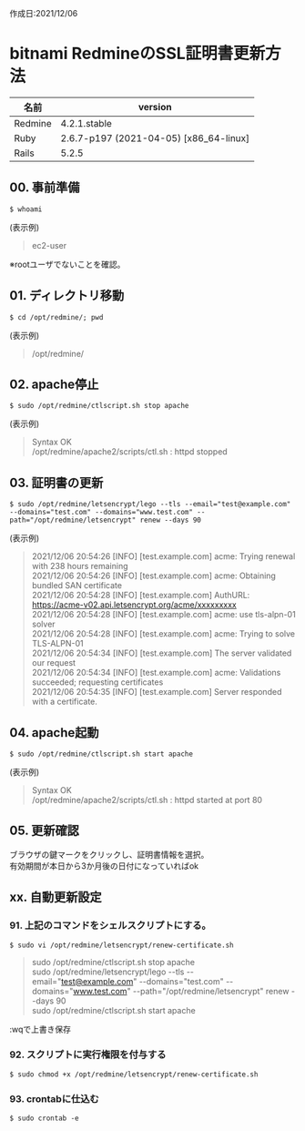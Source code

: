 作成日:2021/12/06
# bitnami RedmineのSSL証明書更新方法


|名前|version|
|----|----|
|Redmine|4.2.1.stable
|Ruby|2.6.7-p197 (2021-04-05) [x86_64-linux]|
|Rails|5.2.5|

## 00. 事前準備
	$ whoami
	
(表示例)
> ec2-user  

※rootユーザでないことを確認。  

## 01. ディレクトリ移動
	$ cd /opt/redmine/; pwd
(表示例)
> /opt/redmine/  


## 02. apache停止
	$ sudo /opt/redmine/ctlscript.sh stop apache
(表示例)
> Syntax OK  
> /opt/redmine/apache2/scripts/ctl.sh : httpd stopped  

## 03. 証明書の更新

	$ sudo /opt/redmine/letsencrypt/lego --tls --email="test@example.com" --domains="test.com" --domains="www.test.com" --path="/opt/redmine/letsencrypt" renew --days 90
(表示例)
> 2021/12/06 20:54:26 [INFO] [test.example.com] acme: Trying renewal with 238 hours remaining  
> 2021/12/06 20:54:26 [INFO] [test.example.com] acme: Obtaining bundled SAN certificate  
> 2021/12/06 20:54:28 [INFO] [test.example.com] AuthURL: https://acme-v02.api.letsencrypt.org/acme/xxxxxxxxx  
> 2021/12/06 20:54:28 [INFO] [test.example.com] acme: use tls-alpn-01 solver  
> 2021/12/06 20:54:28 [INFO] [test.example.com] acme: Trying to solve TLS-ALPN-01  
> 2021/12/06 20:54:34 [INFO] [test.example.com] The server validated our request  
> 2021/12/06 20:54:34 [INFO] [test.example.com] acme: Validations succeeded; requesting certificates  
> 2021/12/06 20:54:35 [INFO] [test.example.com] Server responded with a certificate.  



## 04. apache起動

	$ sudo /opt/redmine/ctlscript.sh start apache

(表示例)
> Syntax OK  
> /opt/redmine/apache2/scripts/ctl.sh : httpd started at port 80  


## 05. 更新確認
ブラウザの鍵マークをクリックし、証明書情報を選択。  
有効期間が本日から3か月後の日付になっていればok  


## xx. 自動更新設定

### 91. 上記のコマンドをシェルスクリプトにする。  

	$ sudo vi /opt/redmine/letsencrypt/renew-certificate.sh

> sudo /opt/redmine/ctlscript.sh stop apache  
> sudo /opt/redmine/letsencrypt/lego --tls --email="test@example.com" --domains="test.com" --domains="www.test.com" --path="/opt/redmine/letsencrypt" renew --days 90  
> sudo /opt/redmine/ctlscript.sh start apache  

:wqで上書き保存  

### 92. スクリプトに実行権限を付与する

	$ sudo chmod +x /opt/redmine/letsencrypt/renew-certificate.sh

### 93. crontabに仕込む

	$ sudo crontab -e

